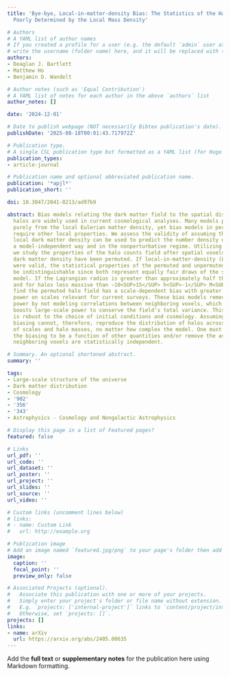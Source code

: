 ```yaml
---
title: 'Bye-bye, Local-in-matter-density Bias: The Statistics of the Halo Field Are
  Poorly Determined by the Local Mass Density'

# Authors
# A YAML list of author names
# If you created a profile for a user (e.g. the default `admin` user at `content/authors/admin/`), 
# write the username (folder name) here, and it will be replaced with their full name and linked to their profile.
authors:
- Deaglan J. Bartlett
- Matthew Ho
- Benjamin D. Wandelt

# Author notes (such as 'Equal Contribution')
# A YAML list of notes for each author in the above `authors` list
author_notes: []

date: '2024-12-01'

# Date to publish webpage (NOT necessarily Bibtex publication's date).
publishDate: '2025-08-18T00:01:43.717972Z'

# Publication type.
# A single CSL publication type but formatted as a YAML list (for Hugo requirements).
publication_types:
- article-journal

# Publication name and optional abbreviated publication name.
publication: '*apjl*'
publication_short: ''

doi: 10.3847/2041-8213/ad97b9

abstract: Bias models relating the dark matter field to the spatial distribution of
  halos are widely used in current cosmological analyses. Many models predict halos
  purely from the local Eulerian matter density, yet bias models in perturbation theory
  require other local properties. We assess the validity of assuming that only the
  local dark matter density can be used to predict the number density of halos in
  a model-independent way and in the nonperturbative regime. Utilizing N-body simulations,
  we study the properties of the halo counts field after spatial voxels with near-equal
  dark matter density have been permuted. If local-in-matter-density (LIMD) biasing
  were valid, the statistical properties of the permuted and unpermuted fields would
  be indistinguishable since both represent equally fair draws of the stochastic biasing
  model. If the Lagrangian radius is greater than approximately half the voxel size
  and for halos less massive than ∼10<SUP>15</SUP> h<SUP>‑1</SUP> M<SUB>☉</SUB>, we
  find the permuted halo field has a scale-dependent bias with greater than 25% more
  power on scales relevant for current surveys. These bias models remove small-scale
  power by not modeling correlations between neighboring voxels, which substantially
  boosts large-scale power to conserve the field's total variance. This conclusion
  is robust to the choice of initial conditions and cosmology. Assuming LIMD halo
  biasing cannot, therefore, reproduce the distribution of halos across a large range
  of scales and halo masses, no matter how complex the model. One must either allow
  the biasing to be a function of other quantities and/or remove the assumption that
  neighboring voxels are statistically independent.

# Summary. An optional shortened abstract.
summary: ''

tags:
- Large-scale structure of the universe
- Dark matter distribution
- Cosmology
- '902'
- '356'
- '343'
- Astrophysics - Cosmology and Nongalactic Astrophysics

# Display this page in a list of Featured pages?
featured: false

# Links
url_pdf: ''
url_code: ''
url_dataset: ''
url_poster: ''
url_project: ''
url_slides: ''
url_source: ''
url_video: ''

# Custom links (uncomment lines below)
# links:
# - name: Custom Link
#   url: http://example.org

# Publication image
# Add an image named `featured.jpg/png` to your page's folder then add a caption below.
image:
  caption: ''
  focal_point: ''
  preview_only: false

# Associated Projects (optional).
#   Associate this publication with one or more of your projects.
#   Simply enter your project's folder or file name without extension.
#   E.g. `projects: ['internal-project']` links to `content/project/internal-project/index.md`.
#   Otherwise, set `projects: []`.
projects: []
links:
- name: arXiv
  url: https://arxiv.org/abs/2405.00635
---
```


Add the **full text** or **supplementary notes** for the publication here using Markdown formatting.
